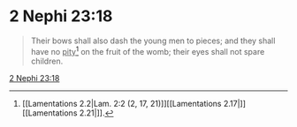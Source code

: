 # 2 Nephi 23:18

> Their bows shall also dash the young men to pieces; and they shall have no <u>pity</u>[^a] on the fruit of the womb; their eyes shall not spare children.

[2 Nephi 23:18](https://www.churchofjesuschrist.org/study/scriptures/bofm/2-ne/23?lang=eng&id=p18#p18)


[^a]: [[Lamentations 2.2|Lam. 2:2 (2, 17, 21)]][[Lamentations 2.17|]][[Lamentations 2.21|]].  
